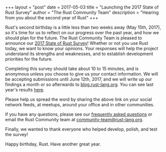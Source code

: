 +++
layout = "post"
date = 2017-05-03
title = "Launching the 2017 State of Rust Survey"
author = "The Rust Community Team"
description = "Hearing from you about the second year of Rust"
+++

Rust's second birthday is a little less than two weeks away (May 15th, 2017), so
it's time for us to reflect on our progress over the past year, and how we
should plan for the future. The Rust Community Team is pleased to announce our
[2017 State of Rust Survey][survey]! Whether or not you use Rust
today, we want to know your opinions. Your responses will help the project
understand its strengths and weaknesses, and to establish development
priorities for the future.

Completing this survey should take about 10 to 15 minutes, and is anonymous
unless you choose to give us your contact information. We will be accepting
submissions until June 12th, 2017, and we will write up our findings a month or
so afterwards to [blog.rust-lang.org]. You can see last year's results
[here][2016 survey].

Please help us spread the word by sharing the above link on your social network
feeds, at meetups, around your office and in other communities.

If you have any questions, please see our [frequently asked questions] or email
the Rust Community team at [community-team@rust-lang.org].

Finally, we wanted to thank everyone who helped develop, polish, and test the
survey!

Happy birthday, Rust. Have another great year.

[survey]: https://goo.gl/forms/pjcm3r2UjZhpAk4M2
[blog.rust-lang.org]: https://blog.rust-lang.org
[frequently asked questions]: https://github.com/rust-community/team/wiki/State-of-the-Rust-Language-Community-Survey-FAQ
[community-team@rust-lang.org]: mailto:community-team@rust-lang.org
[2016 survey]: https://blog.rust-lang.org/2016/06/30/State-of-Rust-Survey-2016.html
